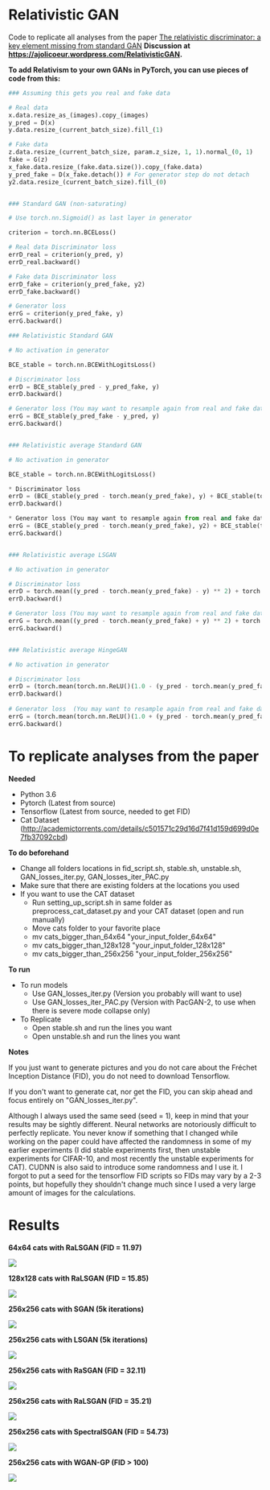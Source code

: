 # Relativistic GAN

Code to replicate all analyses from the paper [The relativistic discriminator: a key element missing from standard GAN](https://arxiv.org/abs/1807.00734)
**Discussion at https://ajolicoeur.wordpress.com/RelativisticGAN.**

**To add Relativism to your own GANs in PyTorch, you can use pieces of code from this:**

```python
### Assuming this gets you real and fake data

# Real data
x.data.resize_as_(images).copy_(images)
y_pred = D(x)
y.data.resize_(current_batch_size).fill_(1)

# Fake data
z.data.resize_(current_batch_size, param.z_size, 1, 1).normal_(0, 1)
fake = G(z)
x_fake.data.resize_(fake.data.size()).copy_(fake.data)
y_pred_fake = D(x_fake.detach()) # For generator step do not detach
y2.data.resize_(current_batch_size).fill_(0)


### Standard GAN (non-saturating)

# Use torch.nn.Sigmoid() as last layer in generator

criterion = torch.nn.BCELoss()

# Real data Discriminator loss
errD_real = criterion(y_pred, y)
errD_real.backward()

# Fake data Discriminator loss
errD_fake = criterion(y_pred_fake, y2)
errD_fake.backward()

# Generator loss
errG = criterion(y_pred_fake, y)
errG.backward()

### Relativistic Standard GAN

# No activation in generator

BCE_stable = torch.nn.BCEWithLogitsLoss()

# Discriminator loss
errD = BCE_stable(y_pred - y_pred_fake, y)
errD.backward()

# Generator loss (You may want to resample again from real and fake data)
errG = BCE_stable(y_pred_fake - y_pred, y)
errG.backward()


### Relativistic average Standard GAN

# No activation in generator

BCE_stable = torch.nn.BCEWithLogitsLoss()

* Discriminator loss
errD = (BCE_stable(y_pred - torch.mean(y_pred_fake), y) + BCE_stable(torch.mean(y_pred_fake) - y_pred, y2))/2
errD.backward()

* Generator loss (You may want to resample again from real and fake data)
errG = (BCE_stable(y_pred - torch.mean(y_pred_fake), y2) + BCE_stable(torch.mean(y_pred_fake) - y_pred, y))/2
errG.backward()


### Relativistic average LSGAN

# No activation in generator

# Discriminator loss
errD = torch.mean((y_pred - torch.mean(y_pred_fake) - y) ** 2) + torch.mean((torch.mean(y_pred_fake) - y_pred + y) ** 2)
errD.backward()

# Generator loss (You may want to resample again from real and fake data)
errG = torch.mean((y_pred - torch.mean(y_pred_fake) + y) ** 2) + torch.mean((torch.mean(y_pred_fake) - y_pred - y) ** 2)
errG.backward()


### Relativistic average HingeGAN

# No activation in generator

# Discriminator loss
errD = (torch.mean(torch.nn.ReLU()(1.0 - (y_pred - torch.mean(y_pred_fake)))) + torch.mean(torch.nn.ReLU()(1.0 + (y_pred_fake - torch.mean(y_pred)))))/2
errD.backward()
 
# Generator loss  (You may want to resample again from real and fake data)
errG = (torch.mean(torch.nn.ReLU()(1.0 + (y_pred - torch.mean(y_pred_fake)))) + torch.mean(torch.nn.ReLU()(1.0 - (y_pred_fake - torch.mean(y_pred)))))/2
errG.backward()
```

# To replicate analyses from the paper

**Needed**

* Python 3.6
* Pytorch (Latest from source)
* Tensorflow (Latest from source, needed to get FID)
* Cat Dataset (http://academictorrents.com/details/c501571c29d16d7f41d159d699d0e7fb37092cbd)

**To do beforehand**

* Change all folders locations in fid_script.sh, stable.sh, unstable.sh, GAN_losses_iter.py, GAN_losses_iter_PAC.py
* Make sure that there are existing folders at the locations you used
* If you want to use the CAT dataset
  * Run setting_up_script.sh in same folder as preprocess_cat_dataset.py and your CAT dataset (open and run manually)
  * Move cats folder to your favorite place
  * mv cats_bigger_than_64x64 "your_input_folder_64x64"
  * mv cats_bigger_than_128x128 "your_input_folder_128x128"
  * mv cats_bigger_than_256x256 "your_input_folder_256x256"

**To run**
* To run models
  * Use GAN_losses_iter.py (Version you probably will want to use)
  * Use GAN_losses_iter_PAC.py (Version with PacGAN-2, to use when there is severe mode collapse only)
* To Replicate
  * Open stable.sh and run the lines you want
  * Open unstable.sh and run the lines you want

**Notes**

If you just want to generate pictures and you do not care about the Fréchet Inception Distance (FID), you do not need to download Tensorflow.

If you don't want to generate cat, nor get the FID, you can skip ahead and focus entirely on "GAN_losses_iter.py".

Although I always used the same seed (seed = 1), keep in mind that your results may be sightly different. Neural networks are notoriously difficult to perfectly replicate. You never know if something that I changed while working on the paper could have affected the randomness in some of my earlier experiments (I did stable experiments first, then unstable experiments for CIFAR-10, and most recently the unstable experiments for CAT). CUDNN is also said to introduce some randomness and I use it. I forgot to put a seed for the tensorflow FID scripts so FIDs may vary by a 2-3 points, but hopefully they shouldn't change much since I used a very large amount of images for the calculations.

# Results

**64x64 cats with RaLSGAN (FID = 11.97)**

![](/images/best_64x64_crop.png)

**128x128 cats with RaLSGAN (FID = 15.85)**

![](/images/best_128x128_crop.png)

**256x256 cats with SGAN (5k iterations)**

![](/images/GAN.jpeg)

**256x256 cats with LSGAN (5k iterations)**

![](/images/LSGAN.jpeg)

**256x256 cats with RaSGAN (FID = 32.11)**

![](/images/RaSGAN.jpeg)

**256x256 cats with RaLSGAN (FID = 35.21)**

![](/images/RaLSGAN.jpeg)

**256x256 cats with SpectralSGAN (FID = 54.73)**

![](/images/SpectralSGAN.jpeg)

**256x256 cats with WGAN-GP (FID > 100)**

![](/images/WGAN-GP.jpeg)
